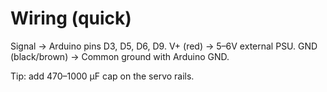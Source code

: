 
# Wiring (quick)
Signal → Arduino pins D3, D5, D6, D9.
V+ (red) → 5–6V external PSU.
GND (black/brown) → Common ground with Arduino GND.

Tip: add 470–1000 µF cap on the servo rails.
